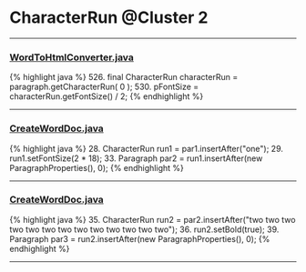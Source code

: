 # CharacterRun @Cluster 2

***

### [WordToHtmlConverter.java](https://searchcode.com/codesearch/view/97383966/)
{% highlight java %}
526. final CharacterRun characterRun = paragraph.getCharacterRun( 0 );
530.     pFontSize = characterRun.getFontSize() / 2;
{% endhighlight %}

***

### [CreateWordDoc.java](https://searchcode.com/codesearch/view/111543829/)
{% highlight java %}
28. CharacterRun run1 = par1.insertAfter("one");
29. run1.setFontSize(2 * 18);
33. Paragraph par2 = run1.insertAfter(new ParagraphProperties(), 0);
{% endhighlight %}

***

### [CreateWordDoc.java](https://searchcode.com/codesearch/view/111543829/)
{% highlight java %}
35. CharacterRun run2 = par2.insertAfter("two two two two two two two two two two two two two");
36. run2.setBold(true);
39. Paragraph par3 = run2.insertAfter(new ParagraphProperties(), 0);
{% endhighlight %}

***

